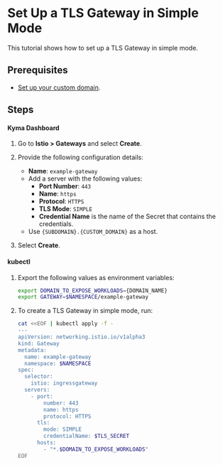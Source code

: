 # Set Up a TLS Gateway in Simple Mode

This tutorial shows how to set up a TLS Gateway in simple mode.

## Prerequisites

* [Set up your custom domain](./01-10-setup-custom-domain-for-workload.md).

## Steps


<!-- tabs:start -->
#### **Kyma Dashboard**

1. Go to **Istio > Gateways** and select **Create**.
2. Provide the following configuration details:
    - **Name**: `example-gateway`
    - Add a server with the following values:
      - **Port Number**: `443`
      - **Name**: `https`
      - **Protocol**: `HTTPS`
      - **TLS Mode**: `SIMPLE`
      - **Credential Name** is the name of the Secret that contains the credentials.
    - Use `{SUBDOMAIN}.{CUSTOM_DOMAIN}` as a host.

3. Select **Create**.

#### **kubectl**

1. Export the following values as environment variables:

    ```bash
    export DOMAIN_TO_EXPOSE_WORKLOADS={DOMAIN_NAME}
    export GATEWAY=$NAMESPACE/example-gateway
    ```

2. To create a TLS Gateway in simple mode, run:

    ```bash
    cat <<EOF | kubectl apply -f -
    ---
    apiVersion: networking.istio.io/v1alpha3
    kind: Gateway
    metadata:
      name: example-gateway
      namespace: $NAMESPACE
    spec:
      selector:
        istio: ingressgateway
      servers:
        - port:
            number: 443
            name: https
            protocol: HTTPS
          tls:
            mode: SIMPLE
            credentialName: $TLS_SECRET
          hosts:
            - "*.$DOMAIN_TO_EXPOSE_WORKLOADS"
    EOF
    ```

<!-- tabs:end -->